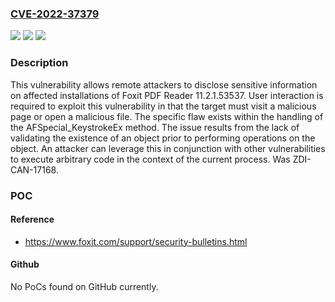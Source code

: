 ### [CVE-2022-37379](https://cve.mitre.org/cgi-bin/cvename.cgi?name=CVE-2022-37379)
![](https://img.shields.io/static/v1?label=Product&message=PDF%20Reader&color=blue)
![](https://img.shields.io/static/v1?label=Version&message=n%2Fa&color=blue)
![](https://img.shields.io/static/v1?label=Vulnerability&message=CWE-416%3A%20Use%20After%20Free&color=brighgreen)

### Description

This vulnerability allows remote attackers to disclose sensitive information on affected installations of Foxit PDF Reader 11.2.1.53537. User interaction is required to exploit this vulnerability in that the target must visit a malicious page or open a malicious file. The specific flaw exists within the handling of the AFSpecial_KeystrokeEx method. The issue results from the lack of validating the existence of an object prior to performing operations on the object. An attacker can leverage this in conjunction with other vulnerabilities to execute arbitrary code in the context of the current process. Was ZDI-CAN-17168.

### POC

#### Reference
- https://www.foxit.com/support/security-bulletins.html

#### Github
No PoCs found on GitHub currently.

